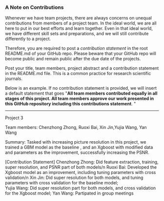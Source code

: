 ### A Note on Contributions

Whenever we have team projects, there are always concerns on unequal contributions from members of a project team. In the ideal world, we are all here to put in our best efforts and learn together. Even in that ideal world, we have different skill sets and preparations, and we will still contribute differently to a project. 

Therefore, you are required to post a *contribution statement* in the root README.md of your GitHub repo. Please beware that your GitHub repo will become public and remain public after the due date of the projects. 

Post your title, team members, project abstract and a contribution statement in the README.md file.  This is a common practice for research scientific journals. 

Below is an example. If no contribution statement is provided, we will insert a default statement that goes "**All team members contributed equally in all stages of this project. All team members approve our work presented in this GitHub repository including this contributions statement**. "

---

Project 3

Team members: Chenzhong Zhong, Ruoxi Bai, Xin Jin,Yujia Wang, Yan Wang

Summary: Tasked with increasing picture resolution in this project, we trained a GBM model as the baseline , and an Xgboost with modified data and parameters as the improvement, successfully increasing the PSNR.

[Contribution Statement] Chenzhong Zhong: Did feature extraction, training, super resolution, and PSNR part of both models/n 
                         Ruoxi Bai: Developed the Xgboost model as an improvement, including tuning parameters with cross validation/n
                         Xin Jin: Did super resolution for both models, and tuning parameters with cross validation for the baseline model;  
                         Yujia Wang: Did super resolution part for both models, and cross validation for the Xgboost model; 
                         Yan Wang: Partipated in group meetings
